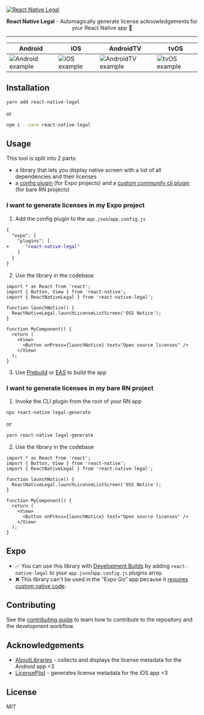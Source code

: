 <a href="https://www.callstack.com/open-source?utm_campaign=generic&utm_source=github&utm_medium=referral&utm_content=react-native-legal" align="center">
  <picture>
  <img alt="React Native Legal" src="https://github.com/user-attachments/assets/dd266822-1f3c-48ff-816c-7aaeb95d85aa">
  </picture>
</a>

<p align="center">
  <b>React Native Legal</b> - Automagically generate license acknowledgements for your React Native app 🚀
</p>

---

| Android | iOS | AndroidTV | tvOS |
| - | - | - | - |
| ![Android example](https://github.com/callstackincubator/react-native-legal/raw/main/static/android-expo.gif) | ![iOS example](https://github.com/callstackincubator/react-native-legal/raw/main/static/ios-expo.gif) | ![AndroidTV example](https://github.com/callstackincubator/react-native-legal/raw/main/static/android-tv.gif) | ![tvOS example](https://github.com/callstackincubator/react-native-legal/raw/main/static/tvos.gif) |

## Installation

```sh
yarn add react-native-legal
```

or

```sh
npm i --save react-native-legal
```

## Usage

This tool is split into 2 parts:
- a library that lets you display native screen with a list of all dependencies and their licenses
- a [config plugin](https://docs.expo.dev/config-plugins/introduction/?redirected) (for Expo projects) and a [custom community cli plugin](https://github.com/react-native-community/cli/blob/main/docs/plugins.md) (for bare RN projects)

### I want to generate licenses in my Expo project <a name="usage-expo"></a>

1. Add the config plugin to the `app.json`/`app.config.js`

```diff
{
  "expo": {
    "plugins": [
+      "react-native-legal"
    ]
  }
}
```

2. Use the library in the codebase

```tsx
import * as React from 'react';
import { Button, View } from 'react-native';
import { ReactNativeLegal } from 'react-native-legal';

function launchNotice() {
  ReactNativeLegal.launchLicenseListScreen('OSS Notice');
}

function MyComponent() {
  return (
    <View>
      <Button onPress={launchNotice} text="Open source licenses" />
    </View>
  );
}
```

3. Use [Prebuild](https://docs.expo.dev/workflow/prebuild/) or [EAS](https://docs.expo.dev/eas/) to build the app

### I want to generate licenses in my bare RN project <a name="usage-bare-rn"></a>

1. Invoke the CLI plugin from the root of your RN app

```sh
npx react-native legal-generate
```

or

```sh
yarn react-native legal-generate
```

2. Use the library in the codebase

```tsx
import * as React from 'react';
import { Button, View } from 'react-native';
import { ReactNativeLegal } from 'react-native-legal';

function launchNotice() {
  ReactNativeLegal.launchLicenseListScreen('OSS Notice');
}

function MyComponent() {
  return (
    <View>
      <Button onPress={launchNotice} text="Open source licenses" />
    </View>
  );
}
```

## Expo

- ✅ You can use this library with [Development Builds](https://docs.expo.dev/development/introduction/) by adding `react-native-legal` to your `app.json`/`app.config.js` plugins array.
- ❌ This library can't be used in the "Expo Go" app because it [requires custom native code](https://docs.expo.dev/workflow/customizing/).

## Contributing

See the [contributing guide](./CONTRIBUTING) to learn how to contribute to the repository and the development workflow.

## Acknowledgements

- [AboutLibraries](https://github.com/mikepenz/AboutLibraries) - collects and displays the license metadata for the Android app <3
- [LicensePlist](https://github.com/mono0926/LicensePlist) - generates license metadata for the iOS app <3

## License

MIT

